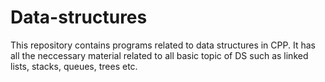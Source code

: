 # Data-structures
This repository contains programs related to data structures in CPP.
It has all the neccessary material related to all basic topic of DS such as linked lists, stacks, queues, trees etc.
